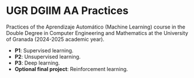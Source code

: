 # UGR DGIIM AA Practices
Practices of the Aprendizaje Automático (Machine Learning) course in the Double Degree in Computer Engineering and Mathematics at the University of Granada (2024-2025 academic year). 

* **P1**: Supervised learning.
* **P2**: Unsupervised learning.
* **P3**: Deep learning.
* **Optional final project**: Reinforcement learning.

